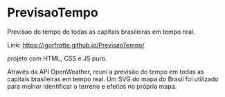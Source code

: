 # PrevisaoTempo
Previsao do tempo de todas as capitais brasileiras em tempo real.

Link: https://igorfrotte.github.io/PrevisaoTempo/

projeto com HTML, CSS e JS puro. 

Através da API OpenWeather, reuní a previsão do tempo em todas as capitais brasileiras em tempo real.
Um SVG do mapa do Brasil foi utilizado para melhor identificar o terreno e efeitos no próprio mapa.
